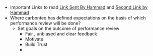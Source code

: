 - Important Links to read [Link Sent By Hammad](https://blog.pragmaticengineer.com/performance-reviews-for-software-engineers/) and [Second Link by Hammad](https://railsware.com/blog/engineering-performance-review/)
- Where carbonteq has defined expectations on the basis of which performance review will be done?
	- Set goals on the outcome of performance review
		- Fair , unbiased and clear feedback
		- Motivate
		- Build Trust
		-